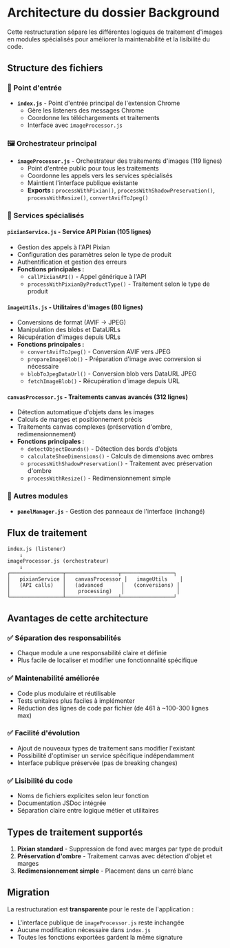 # Architecture du dossier Background

Cette restructuration sépare les différentes logiques de traitement d'images en modules spécialisés pour améliorer la maintenabilité et la lisibilité du code.

## Structure des fichiers

### 📁 Point d'entrée
- **`index.js`** - Point d'entrée principal de l'extension Chrome
  - Gère les listeners des messages Chrome
  - Coordonne les téléchargements et traitements
  - Interface avec `imageProcessor.js`

### 🖼️ Orchestrateur principal
- **`imageProcessor.js`** - Orchestrateur des traitements d'images (119 lignes)
  - Point d'entrée public pour tous les traitements
  - Coordonne les appels vers les services spécialisés
  - Maintient l'interface publique existante
  - **Exports :** `processWithPixian()`, `processWithShadowPreservation()`, `processWithResize()`, `convertAvifToJpeg()`

### 🎨 Services spécialisés

#### **`pixianService.js`** - Service API Pixian (105 lignes)
- Gestion des appels à l'API Pixian
- Configuration des paramètres selon le type de produit
- Authentification et gestion des erreurs
- **Fonctions principales :**
  - `callPixianAPI()` - Appel générique à l'API
  - `processWithPixianByProductType()` - Traitement selon le type de produit
  

#### **`imageUtils.js`** - Utilitaires d'images (80 lignes)
- Conversions de format (AVIF → JPEG)
- Manipulation des blobs et DataURLs
- Récupération d'images depuis URLs
- **Fonctions principales :**
  - `convertAvifToJpeg()` - Conversion AVIF vers JPEG
  - `prepareImageBlob()` - Préparation d'image avec conversion si nécessaire
  - `blobToJpegDataUrl()` - Conversion blob vers DataURL JPEG
  - `fetchImageBlob()` - Récupération d'image depuis URL

#### **`canvasProcessor.js`** - Traitements canvas avancés (312 lignes)
- Détection automatique d'objets dans les images
- Calculs de marges et positionnement précis
- Traitements canvas complexes (préservation d'ombre, redimensionnement)
- **Fonctions principales :**
  - `detectObjectBounds()` - Détection des bords d'objets
  - `calculateShoeDimensions()` - Calculs de dimensions avec ombres
  - `processWithShadowPreservation()` - Traitement avec préservation d'ombre
  - `processWithResize()` - Redimensionnement simple

### 🔧 Autres modules
- **`panelManager.js`** - Gestion des panneaux de l'interface (inchangé)

## Flux de traitement

```
index.js (listener) 
    ↓
imageProcessor.js (orchestrateur)
    ↓
┌─────────────────┬─────────────────┬─────────────────┐
│   pixianService │   canvasProcessor │   imageUtils    │
│   (API calls)   │   (advanced      │   (conversions) │
│                 │    processing)   │                 │
└─────────────────┴─────────────────┴─────────────────┘
```

## Avantages de cette architecture

### ✅ **Séparation des responsabilités**
- Chaque module a une responsabilité claire et définie
- Plus facile de localiser et modifier une fonctionnalité spécifique

### ✅ **Maintenabilité améliorée**
- Code plus modulaire et réutilisable
- Tests unitaires plus faciles à implémenter
- Réduction des lignes de code par fichier (de 461 à ~100-300 lignes max)

### ✅ **Facilité d'évolution**
- Ajout de nouveaux types de traitement sans modifier l'existant
- Possibilité d'optimiser un service spécifique indépendamment
- Interface publique préservée (pas de breaking changes)

### ✅ **Lisibilité du code**
- Noms de fichiers explicites selon leur fonction
- Documentation JSDoc intégrée
- Séparation claire entre logique métier et utilitaires

## Types de traitement supportés

1. **Pixian standard** - Suppression de fond avec marges par type de produit  
2. **Préservation d'ombre** - Traitement canvas avec détection d'objet et marges
3. **Redimensionnement simple** - Placement dans un carré blanc

## Migration

La restructuration est **transparente** pour le reste de l'application :
- L'interface publique de `imageProcessor.js` reste inchangée
- Aucune modification nécessaire dans `index.js`
- Toutes les fonctions exportées gardent la même signature 